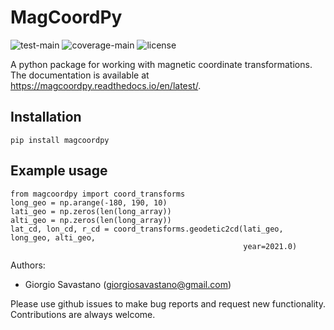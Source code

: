 # MagCoordPy

![test-main](https://github.com/giorgiosavastano/magcoordpy/actions/workflows/python-test-main.yml/badge.svg)
![coverage-main](https://img.shields.io/codecov/c/github/giorgiosavastano/magcoordpy)
![license](https://img.shields.io/github/license/giorgiosavastano/magcoordpy)

A python package for working with magnetic coordinate transformations.
The documentation is available at https://magcoordpy.readthedocs.io/en/latest/.

Installation
------------

    pip install magcoordpy

Example usage
-------------

    from magcoordpy import coord_transforms
    long_geo = np.arange(-180, 190, 10)
    lati_geo = np.zeros(len(long_array))
    alti_geo = np.zeros(len(long_array))
    lat_cd, lon_cd, r_cd = coord_transforms.geodetic2cd(lati_geo, long_geo, alti_geo,
    													year=2021.0)


Authors:

- Giorgio Savastano (<giorgiosavastano@gmail.com>)

Please use github issues to make bug reports and request new functionality. Contributions are always welcome.

